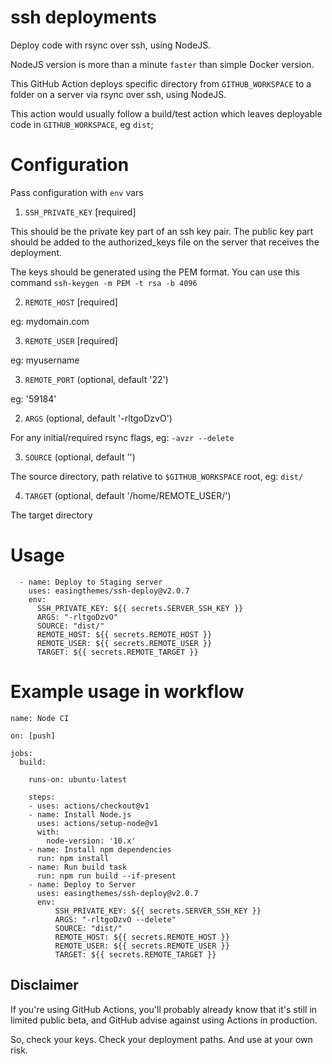# ssh deployments

Deploy code with rsync over ssh, using NodeJS.

NodeJS version is more than a minute `faster` than simple Docker version.

This GitHub Action deploys specific directory from `GITHUB_WORKSPACE` to a folder on a server via rsync over ssh, using NodeJS.

This action would usually follow a build/test action which leaves deployable code in `GITHUB_WORKSPACE`, eg `dist`;

# Configuration

Pass configuration with `env` vars

1. `SSH_PRIVATE_KEY` [required]

This should be the private key part of an ssh key pair. 
The public key part should be added to the authorized_keys file on the server that receives the deployment.

The keys should be generated using the PEM format. You can use this command
`ssh-keygen -m PEM -t rsa -b 4096`

2. `REMOTE_HOST` [required]

eg: mydomain.com

3. `REMOTE_USER` [required]

eg: myusername

3. `REMOTE_PORT` (optional, default '22')

eg: '59184'

2. `ARGS` (optional, default '-rltgoDzvO')

For any initial/required rsync flags, eg: `-avzr --delete`

3. `SOURCE` (optional, default '')

The source directory, path relative to `$GITHUB_WORKSPACE` root, eg: `dist/`

4. `TARGET` (optional, default '/home/REMOTE_USER/')

The target directory

# Usage

```
  - name: Deploy to Staging server
    uses: easingthemes/ssh-deploy@v2.0.7
    env:
      SSH_PRIVATE_KEY: ${{ secrets.SERVER_SSH_KEY }}
      ARGS: "-rltgoDzvO"
      SOURCE: "dist/"
      REMOTE_HOST: ${{ secrets.REMOTE_HOST }}
      REMOTE_USER: ${{ secrets.REMOTE_USER }}
      TARGET: ${{ secrets.REMOTE_TARGET }}
```

# Example usage in workflow

```
name: Node CI

on: [push]

jobs:
  build:

    runs-on: ubuntu-latest

    steps:
    - uses: actions/checkout@v1
    - name: Install Node.js
      uses: actions/setup-node@v1
      with:
        node-version: '10.x'
    - name: Install npm dependencies
      run: npm install
    - name: Run build task
      run: npm run build --if-present
    - name: Deploy to Server
      uses: easingthemes/ssh-deploy@v2.0.7
      env:
          SSH_PRIVATE_KEY: ${{ secrets.SERVER_SSH_KEY }}
          ARGS: "-rltgoDzvO --delete"
          SOURCE: "dist/"
          REMOTE_HOST: ${{ secrets.REMOTE_HOST }}
          REMOTE_USER: ${{ secrets.REMOTE_USER }}
          TARGET: ${{ secrets.REMOTE_TARGET }}
```

## Disclaimer

If you're using GitHub Actions, you'll probably already know that it's still in limited public beta, and GitHub advise against using Actions in production.

So, check your keys. Check your deployment paths. And use at your own risk.
